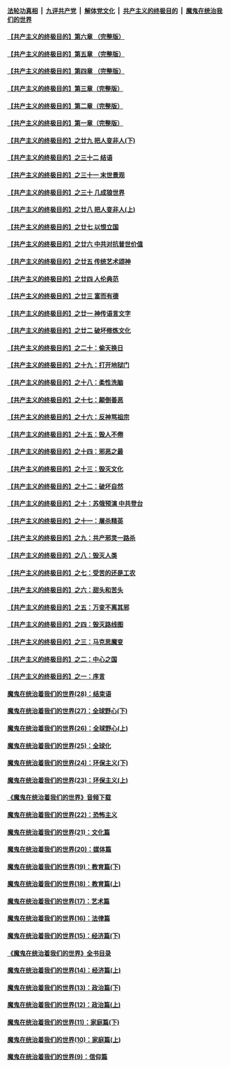 ####  [法轮功真相](../../../../basic/blob/master/README.md?t=05051701) &nbsp;|&nbsp; [九评共产党](../../../../9ping.md/blob/master/README.md?t=05051701) &nbsp;|&nbsp; [解体党文化](../../../../jtdwh.md/blob/master/README.md?t=05051701)  &nbsp;|&nbsp; [共产主义的终极目的](../../../../gczydzjmd.md/blob/master/README.md?t=05051701) &nbsp;|&nbsp; [魔鬼在统治我们的世界](../../../../mgztzwmdsj.md/blob/master/README.md?t=05051701) 

#### [【共产主义的终极目的】第六章 （完整版）](../pages/nsc422/n11428913.md?t=05051701) 

#### [【共产主义的终极目的】第五章 （完整版）](../pages/nsc422/n11428912.md?t=05051701) 

#### [【共产主义的终极目的】第四章 （完整版）](../pages/nsc422/n11428907.md?t=05051701) 

#### [【共产主义的终极目的】第三章（完整版）](../pages/nsc422/n11428848.md?t=05051701) 

#### [【共产主义的终极目的】第二章（完整版）](../pages/nsc422/n11428831.md?t=05051701) 

#### [【共产主义的终极目的】第一章（完整版）](../pages/nsc422/n11417651.md?t=05051701) 

#### [【共产主义的终极目的】之廿九 把人变非人(下)](../pages/nsc422/n11344140.md?t=05051701) 

#### [【共产主义的终极目的】之三十二 结语](../pages/nsc422/n11360535.md?t=05051701) 

#### [【共产主义的终极目的】之三十一 末世景观](../pages/nsc422/n11351129.md?t=05051701) 

#### [【共产主义的终极目的】之三十 几成狼世界](../pages/nsc422/n11348280.md?t=05051701) 

#### [【共产主义的终极目的】之廿八 把人变非人(上)](../pages/nsc422/n11340492.md?t=05051701) 

#### [【共产主义的终极目的】之廿七 以恨立国](../pages/nsc422/n11336944.md?t=05051701) 

#### [【共产主义的终极目的】之廿六 中共对抗普世价值](../pages/nsc422/n11324785.md?t=05051701) 

#### [【共产主义的终极目的】之廿五 传统艺术颂神](../pages/nsc422/n11296396.md?t=05051701) 

#### [【共产主义的终极目的】之廿四 人伦典范](../pages/nsc422/n11296397.md?t=05051701) 

#### [【共产主义的终极目的】之廿三 富而有德](../pages/nsc422/n11283598.md?t=05051701) 

#### [【共产主义的终极目的】之廿一 神传语言文字](../pages/nsc422/n11263265.md?t=05051701) 

#### [【共产主义的终极目的】之廿二 破坏修炼文化](../pages/nsc422/n11245728.md?t=05051701) 

#### [【共产主义的终极目的】之二十：偷天换日](../pages/nsc422/n11238846.md?t=05051701) 

#### [【共产主义的终极目的】之十九：打开地狱门](../pages/nsc422/n11206376.md?t=05051701) 

#### [【共产主义的终极目的】之十八：柔性洗脑](../pages/nsc422/n11199994.md?t=05051701) 

#### [【共产主义的终极目的】之十七：颠倒善恶](../pages/nsc422/n11179782.md?t=05051701) 

#### [【共产主义的终极目的】之十六：反神骂祖宗](../pages/nsc422/n11166798.md?t=05051701) 

#### [【共产主义的终极目的】之十五：毁人不倦](../pages/nsc422/n11166792.md?t=05051701) 

#### [【共产主义的终极目的】之十四：邪恶之最](../pages/nsc422/n11150249.md?t=05051701) 

#### [【共产主义的终极目的】之十三：毁灭文化](../pages/nsc422/n11135227.md?t=05051701) 

#### [【共产主义的终极目的】之十二：破坏自然](../pages/nsc422/n11135214.md?t=05051701) 

#### [【共产主义的终极目的】之十：苏俄预演 中共登台](../pages/nsc422/n11118424.md?t=05051701) 

#### [【共产主义的终极目的】之十一：屠杀精英](../pages/nsc422/n11118442.md?t=05051701) 

#### [【共产主义的终极目的】之九：共产邪灵一路杀](../pages/nsc422/n11114139.md?t=05051701) 

#### [【共产主义的终极目的】之八：毁灭人类](../pages/nsc422/n11108503.md?t=05051701) 

#### [【共产主义的终极目的】之七：受苦的还是工农](../pages/nsc422/n11101809.md?t=05051701) 

#### [【共产主义的终极目的】之六：甜头和苦头](../pages/nsc422/n11096971.md?t=05051701) 

#### [【共产主义的终极目的】之五：万变不离其邪](../pages/nsc422/n11091285.md?t=05051701) 

#### [【共产主义的终极目的】之四：毁灭路线图](../pages/nsc422/n11086284.md?t=05051701) 

#### [【共产主义的终极目的】之三：马克思魔变](../pages/nsc422/n11061941.md?t=05051701) 

#### [【共产主义的终极目的】之二：中心之国](../pages/nsc422/n11047728.md?t=05051701) 

#### [【共产主义的终极目的】之一：序言](../pages/nsc422/n11086077.md?t=05051701) 

#### [魔鬼在统治着我们的世界(28)：结束语](../pages/nsc422/n10936246.md?t=05051701) 

#### [魔鬼在统治着我们的世界(27)：全球野心(下)](../pages/nsc422/n10928319.md?t=05051701) 

#### [魔鬼在统治着我们的世界(26)：全球野心(上)](../pages/nsc422/n10900318.md?t=05051701) 

#### [魔鬼在统治着我们的世界(25)：全球化](../pages/nsc422/n10788205.md?t=05051701) 

#### [魔鬼在统治着我们的世界(24)：环保主义(下)](../pages/nsc422/n10695307.md?t=05051701) 

#### [魔鬼在统治着我们的世界(23)：环保主义(上)](../pages/nsc422/n10688613.md?t=05051701) 

#### [《魔鬼在统治着我们的世界》音频下载](../pages/nsc422/n10635553.md?t=05051701) 

#### [魔鬼在统治着我们的世界(22)：恐怖主义](../pages/nsc422/n10614727.md?t=05051701) 

#### [魔鬼在统治着我们的世界(21)：文化篇](../pages/nsc422/n10597706.md?t=05051701) 

#### [魔鬼在统治着我们的世界(20)：媒体篇](../pages/nsc422/n10586579.md?t=05051701) 

#### [魔鬼在统治着我们的世界(19)：教育篇(下)](../pages/nsc422/n10564808.md?t=05051701) 

#### [魔鬼在统治着我们的世界(18)：教育篇(上)](../pages/nsc422/n10526970.md?t=05051701) 

#### [魔鬼在统治着我们的世界(17)：艺术篇](../pages/nsc422/n10499093.md?t=05051701) 

#### [魔鬼在统治着我们的世界(16)：法律篇](../pages/nsc422/n10485969.md?t=05051701) 

#### [魔鬼在统治着我们的世界(15)：经济篇(下)](../pages/nsc422/n10469975.md?t=05051701) 

#### [《魔鬼在统治着我们的世界》全书目录](../pages/nsc422/n10464261.md?t=05051701) 

#### [魔鬼在统治着我们的世界(14)：经济篇(上)](../pages/nsc422/n10457370.md?t=05051701) 

#### [魔鬼在统治着我们的世界(13)：政治篇(下)](../pages/nsc422/n10448270.md?t=05051701) 

#### [魔鬼在统治着我们的世界(12)：政治篇(上)](../pages/nsc422/n10444576.md?t=05051701) 

#### [魔鬼在统治着我们的世界(11)：家庭篇(下)](../pages/nsc422/n10440961.md?t=05051701) 

#### [魔鬼在统治着我们的世界(10)：家庭篇(上)](../pages/nsc422/n10435448.md?t=05051701) 

#### [魔鬼在统治着我们的世界(9)：信仰篇](../pages/nsc422/n10432159.md?t=05051701) 

